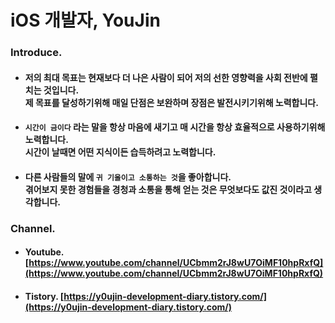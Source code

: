 
# iOS 개발자, YouJin

### Introduce.
- #### 저의 최대 목표는 현재보다 더 나은 사람이 되어 저의 선한 영향력을 사회 전반에 펼치는 것입니다. <br>제 목표를 달성하기위해 매일 단점은 보완하며 장점은 발전시키기위해 노력합니다.

- #### ```시간이 금이다``` 라는 말을 항상 마음에 새기고 매 시간을 항상 효율적으로 사용하기위해 노력합니다. <br>시간이 날때면 어떤 지식이든 습득하려고 노력합니다.

- #### 다른 사람들의 말에 ```귀 기울이고 소통하는 것```을 좋아합니다. <br>겪어보지 못한 경험들을 경청과 소통을 통해 얻는 것은 무엇보다도 값진 것이라고 생각합니다.

### Channel.
- #### Youtube. **[https://www.youtube.com/channel/UCbmm2rJ8wU7OiMF10hpRxfQ](https://www.youtube.com/channel/UCbmm2rJ8wU7OiMF10hpRxfQ)**
- #### Tistory. **[https://y0ujin-development-diary.tistory.com/](https://y0ujin-development-diary.tistory.com/)**
